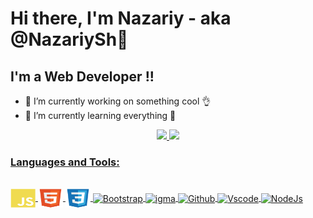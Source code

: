 # <b>Hi there, I'm Nazariy - aka @NazariySh</b>👋 

## I'm a Web Developer !!

- 🔭 I’m currently working on something cool 👌
- 🌱 I’m currently learning everything 🤣


<div align="center" >
  <a href="https://github.com/NazariySh">
  <img  height="165em" src="https://github-readme-stats-git-master-nazariysh.vercel.app/api?username=NazariySh&show_icons=true&theme=cobalt&include_all_commits=true&count_private=true"/>
  <img  height="165em" src="https://github-readme-stats-git-master-nazariysh.vercel.app/api/top-langs/?username=NazariySh&layout=compact&langs_count=7&theme=cobalt"/>
</div>
  
  
  
### Languages and Tools:

  
<div style="display: inline_block"><br>
  <img align="center" alt="Js" height="30" width="40" src="https://raw.githubusercontent.com/devicons/devicon/master/icons/javascript/javascript-plain.svg">
  <img align="center" alt="HTML" height="30" width="40" src="https://raw.githubusercontent.com/devicons/devicon/master/icons/html5/html5-original.svg">
  <img align="center" alt="CSS" height="30" width="40" src="https://raw.githubusercontent.com/devicons/devicon/master/icons/css3/css3-original.svg">
  <img align="center" alt="Bootstrap" height="30" width="40" src="https://cdn.jsdelivr.net/gh/devicons/devicon/icons/bootstrap/bootstrap-original.svg">
  <img align="center" alt="igma" height="30" width="40" src="https://cdn.jsdelivr.net/gh/devicons/devicon/icons/figma/figma-original.svg" />
  <img align="center" alt="Github" height="30" width="40" src="https://cdn.jsdelivr.net/gh/devicons/devicon/icons/github/github-original.svg" />
  <img align="center" alt="Vscode" height="30" width="40" src="https://cdn.jsdelivr.net/gh/devicons/devicon/icons/vscode/vscode-original.svg" />
  <img align="center" alt="NodeJs" height="30" width="40" src="https://cdn.jsdelivr.net/gh/devicons/devicon/icons/nodejs/nodejs-original.svg" />



  </div>


##








